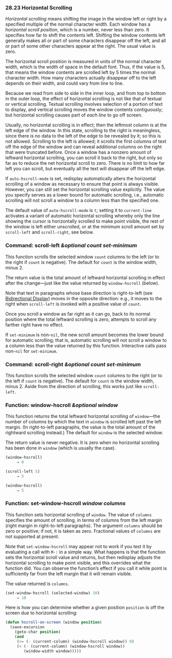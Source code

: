 

### 28.23 Horizontal Scrolling

*Horizontal scrolling* means shifting the image in the window left or right by a specified multiple of the normal character width. Each window has a *horizontal scroll position*, which is a number, never less than zero. It specifies how far to shift the contents left. Shifting the window contents left generally makes all or part of some characters disappear off the left, and all or part of some other characters appear at the right. The usual value is zero.

The horizontal scroll position is measured in units of the normal character width, which is the width of space in the default font. Thus, if the value is 5, that means the window contents are scrolled left by 5 times the normal character width. How many characters actually disappear off to the left depends on their width, and could vary from line to line.

Because we read from side to side in the inner loop, and from top to bottom in the outer loop, the effect of horizontal scrolling is not like that of textual or vertical scrolling. Textual scrolling involves selection of a portion of text to display, and vertical scrolling moves the window contents contiguously; but horizontal scrolling causes part of *each line* to go off screen.

Usually, no horizontal scrolling is in effect; then the leftmost column is at the left edge of the window. In this state, scrolling to the right is meaningless, since there is no data to the left of the edge to be revealed by it; so this is not allowed. Scrolling to the left is allowed; it scrolls the first columns of text off the edge of the window and can reveal additional columns on the right that were truncated before. Once a window has a nonzero amount of leftward horizontal scrolling, you can scroll it back to the right, but only so far as to reduce the net horizontal scroll to zero. There is no limit to how far left you can scroll, but eventually all the text will disappear off the left edge.

If `auto-hscroll-mode` is set, redisplay automatically alters the horizontal scrolling of a window as necessary to ensure that point is always visible. However, you can still set the horizontal scrolling value explicitly. The value you specify serves as a lower bound for automatic scrolling, i.e., automatic scrolling will not scroll a window to a column less than the specified one.

The default value of `auto-hscroll-mode` is `t`; setting it to `current-line` activates a variant of automatic horizontal scrolling whereby only the line showing the cursor is horizontally scrolled to make point visible, the rest of the window is left either unscrolled, or at the minimum scroll amount set by `scroll-left` and `scroll-right`, see below.

### Command: **scroll-left** *\&optional count set-minimum*

This function scrolls the selected window `count` columns to the left (or to the right if `count` is negative). The default for `count` is the window width, minus 2.

The return value is the total amount of leftward horizontal scrolling in effect after the change—just like the value returned by `window-hscroll` (below).

Note that text in paragraphs whose base direction is right-to-left (see [Bidirectional Display](Bidirectional-Display.html)) moves in the opposite direction: e.g., it moves to the right when `scroll-left` is invoked with a positive value of `count`.

Once you scroll a window as far right as it can go, back to its normal position where the total leftward scrolling is zero, attempts to scroll any farther right have no effect.

If `set-minimum` is non-`nil`, the new scroll amount becomes the lower bound for automatic scrolling; that is, automatic scrolling will not scroll a window to a column less than the value returned by this function. Interactive calls pass non-`nil` for `set-minimum`.

### Command: **scroll-right** *\&optional count set-minimum*

This function scrolls the selected window `count` columns to the right (or to the left if `count` is negative). The default for `count` is the window width, minus 2. Aside from the direction of scrolling, this works just like `scroll-left`.

### Function: **window-hscroll** *\&optional window*

This function returns the total leftward horizontal scrolling of `window`—the number of columns by which the text in `window` is scrolled left past the left margin. (In right-to-left paragraphs, the value is the total amount of the rightward scrolling instead.) The default for `window` is the selected window.

The return value is never negative. It is zero when no horizontal scrolling has been done in `window` (which is usually the case).

```lisp
(window-hscroll)
     ⇒ 0
```

```lisp
(scroll-left 5)
     ⇒ 5
```

```lisp
(window-hscroll)
     ⇒ 5
```

### Function: **set-window-hscroll** *window columns*

This function sets horizontal scrolling of `window`. The value of `columns` specifies the amount of scrolling, in terms of columns from the left margin (right margin in right-to-left paragraphs). The argument `columns` should be zero or positive; if not, it is taken as zero. Fractional values of `columns` are not supported at present.

Note that `set-window-hscroll` may appear not to work if you test it by evaluating a call with `M-:` in a simple way. What happens is that the function sets the horizontal scroll value and returns, but then redisplay adjusts the horizontal scrolling to make point visible, and this overrides what the function did. You can observe the function’s effect if you call it while point is sufficiently far from the left margin that it will remain visible.

The value returned is `columns`.

```lisp
(set-window-hscroll (selected-window) 10)
     ⇒ 10
```

Here is how you can determine whether a given position `position` is off the screen due to horizontal scrolling:

```lisp
(defun hscroll-on-screen (window position)
  (save-excursion
    (goto-char position)
    (and
     (>= (- (current-column) (window-hscroll window)) 0)
     (< (- (current-column) (window-hscroll window))
        (window-width window)))))
```
